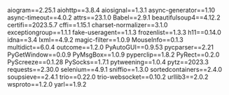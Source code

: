 aiogram==2.25.1
aiohttp==3.8.4
aiosignal==1.3.1
async-generator==1.10
async-timeout==4.0.2
attrs==23.1.0
Babel==2.9.1
beautifulsoup4==4.12.2
certifi==2023.5.7
cffi==1.15.1
charset-normalizer==3.1.0
exceptiongroup==1.1.1
fake-useragent==1.1.3
frozenlist==1.3.3
h11==0.14.0
idna==3.4
lxml==4.9.2
magic-filter==1.0.9
MouseInfo==0.1.3
multidict==6.0.4
outcome==1.2.0
PyAutoGUI==0.9.53
pycparser==2.21
PyGetWindow==0.0.9
PyMsgBox==1.0.9
pyperclip==1.8.2
PyRect==0.2.0
PyScreeze==0.1.28
PySocks==1.7.1
pytweening==1.0.4
pytz==2023.3
requests==2.30.0
selenium==4.9.1
sniffio==1.3.0
sortedcontainers==2.4.0
soupsieve==2.4.1
trio==0.22.0
trio-websocket==0.10.2
urllib3==2.0.2
wsproto==1.2.0
yarl==1.9.2
